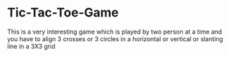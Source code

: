 # Tic-Tac-Toe-Game
This is a very interesting game which is played by two person at a time and you have to align 3 crosses or 3 circles in a horizontal or vertical or slanting line in a 3X3 grid
